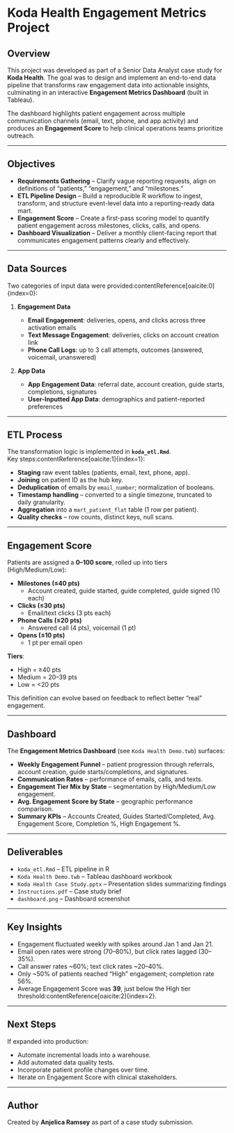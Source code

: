 # Koda Health Engagement Metrics Project

## Overview
This project was developed as part of a Senior Data Analyst case study for **Koda Health**. The goal was to design and implement an end-to-end data pipeline that transforms raw engagement data into actionable insights, culminating in an interactive **Engagement Metrics Dashboard** (built in Tableau).

The dashboard highlights patient engagement across multiple communication channels (email, text, phone, and app activity) and produces an **Engagement Score** to help clinical operations teams prioritize outreach.

---

## Objectives
- **Requirements Gathering** – Clarify vague reporting requests, align on definitions of “patients,” “engagement,” and “milestones.”  
- **ETL Pipeline Design** – Build a reproducible R workflow to ingest, transform, and structure event-level data into a reporting-ready data mart.  
- **Engagement Score** – Create a first-pass scoring model to quantify patient engagement across milestones, clicks, calls, and opens.  
- **Dashboard Visualization** – Deliver a monthly client-facing report that communicates engagement patterns clearly and effectively.  

---

## Data Sources
Two categories of input data were provided:contentReference[oaicite:0]{index=0}:

1. **Engagement Data**  
   - **Email Engagement**: deliveries, opens, and clicks across three activation emails  
   - **Text Message Engagement**: deliveries, clicks on account creation link  
   - **Phone Call Logs**: up to 3 call attempts, outcomes (answered, voicemail, unanswered)

2. **App Data**  
   - **App Engagement Data**: referral date, account creation, guide starts, completions, signatures  
   - **User-Inputted App Data**: demographics and patient-reported preferences  

---

## ETL Process
The transformation logic is implemented in **`koda_etl.Rmd`**.  
Key steps:contentReference[oaicite:1]{index=1}:

- **Staging** raw event tables (patients, email, text, phone, app).  
- **Joining** on patient ID as the hub key.  
- **Deduplication** of emails by `email_number`; normalization of booleans.  
- **Timestamp handling** – converted to a single timezone, truncated to daily granularity.  
- **Aggregation** into a `mart_patient_flat` table (1 row per patient).  
- **Quality checks** – row counts, distinct keys, null scans.  

---

## Engagement Score
Patients are assigned a **0–100 score**, rolled up into tiers (High/Medium/Low):  

- **Milestones (≤40 pts)**  
  - Account created, guide started, guide completed, guide signed (10 each)  
- **Clicks (≤30 pts)**  
  - Email/text clicks (3 pts each)  
- **Phone Calls (≤20 pts)**  
  - Answered call (4 pts), voicemail (1 pt)  
- **Opens (≤10 pts)**  
  - 1 pt per email open  

**Tiers**:  
- High = ≥40 pts  
- Medium = 20–39 pts  
- Low = <20 pts  

This definition can evolve based on  feedback to reflect better “real” engagement.

---

## Dashboard
The **Engagement Metrics Dashboard** (see `Koda Health Demo.twb`) surfaces:  
- **Weekly Engagement Funnel** – patient progression through referrals, account creation, guide starts/completions, and signatures.  
- **Communication Rates** – performance of emails, calls, and texts.  
- **Engagement Tier Mix by State** – segmentation by High/Medium/Low engagement.  
- **Avg. Engagement Score by State** – geographic performance comparison.  
- **Summary KPIs** – Accounts Created, Guides Started/Completed, Avg. Engagement Score, Completion %, High Engagement %.  

---

## Deliverables
- `koda_etl.Rmd` – ETL pipeline in R  
- `Koda Health Demo.twb` – Tableau dashboard workbook  
- `Koda Health Case Study.pptx` – Presentation slides summarizing findings  
- `Instructions.pdf` – Case study brief  
- `dashboard.png` – Dashboard screenshot

---

## Key Insights
- Engagement fluctuated weekly with spikes around Jan 1 and Jan 21.  
- Email open rates were strong (70–80%), but click rates lagged (30–35%).  
- Call answer rates ~60%; text click rates ~20–40%.  
- Only ~50% of patients reached “High” engagement; completion rate 56%.  
- Average Engagement Score was **39**, just below the High tier threshold:contentReference[oaicite:2]{index=2}.  

---

## Next Steps
If expanded into production:
- Automate incremental loads into a warehouse.  
- Add automated data quality tests.  
- Incorporate patient profile changes over time.  
- Iterate on Engagement Score with clinical stakeholders.  

---

## Author
Created by **Anjelica Ramsey** as part of a case study submission.
